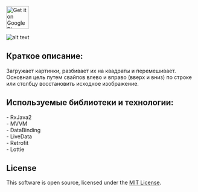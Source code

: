 <a href="https://play.google.com/store/apps/details?id=com.fgames.swiper"><img alt="Get it on Google Play" src="https://play.google.com/intl/en_us/badges/images/generic/en-play-badge.png" height=60px /></a>

![alt text](https://repository-images.githubusercontent.com/261715147/361e3580-acbc-11ea-8978-54947ef95668) 

<h2> Краткое описание:  </h2>
  
Загружает картинки, разбивает их на квадраты и перемешивает.  
Основная цель путем свайпов влево и вправо (вверх и вниз) по строке или столбцу восстановить исходное изображение.  


<h2> Используемые библиотеки и технологии:  </h2>
- RxJava2 <br>
- MVVM <br>
- DataBinding  <br> 
- LiveData <br>
- Retrofit <br>
- Lottie <br>


<h2> License </h2>

This software is open source, licensed under the [MIT License][1].


[1]: https://opensource.org/licenses/MIT 
